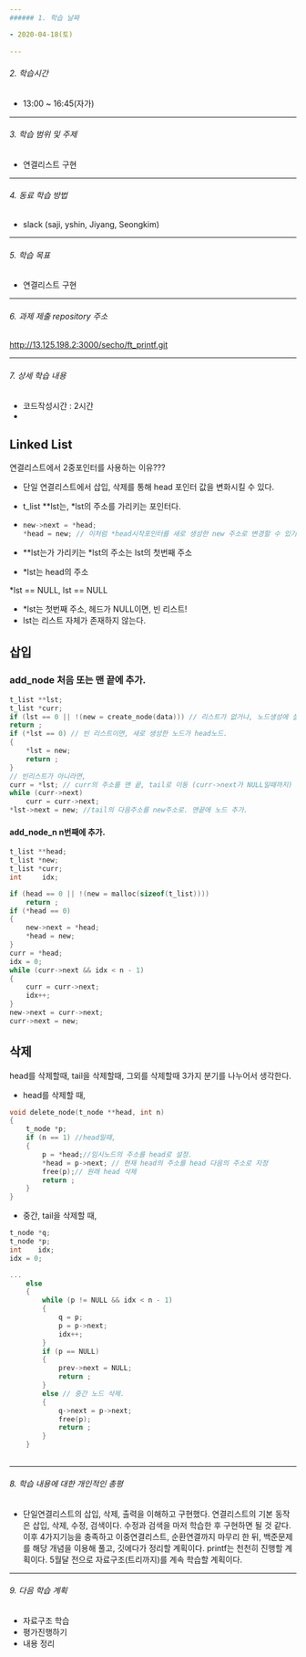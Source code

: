```yaml
---
###### 1. 학습 날짜

- 2020-04-18(토)
 
---
```

###### 2. 학습시간

- 13:00 ~  16:45(자가)

---
###### 3. 학습 범위 및 주제

- 연결리스트 구현

---
###### 4. 동료 학습 방법 

- slack (saji, yshin, Jiyang, Seongkim)

---
###### 5. 학습 목표 

- 연결리스트 구현

---
###### 6. 과제 제출 repository 주소

http://13.125.198.2:3000/secho/ft_printf.git

---
###### 7. 상세 학습 내용

- 코드작성시간 : 2시간 
- 
## Linked List

연결리스트에서 2중포인터를 사용하는 이유???

- 단일 연결리스트에서 삽입, 삭제를 통해 head 포인터 값을 변화시킬 수 있다.

- t_list  **lst는, *lst의 주소를 가리키는 포인터다.

- ```c
  new->next = *head;
  *head = new; // 이처럼 *head시작포인터를 새로 생성한 new 주소로 변경할 수 있기 때문에 이중포인터로 선언
  ```

  

- **lst는가 가리키는 *lst의 주소는 lst의 첫번째 주소

- *lst는 head의 주소

*lst == NULL, lst == NULL

- *lst는 첫번째 주소, 헤드가 NULL이면, 빈 리스트!
- lst는 리스트 자체가 존재하지 않는다.

## 삽입

### add_node 처음 또는 맨 끝에 추가.

```c
t_list **lst;
t_list *curr;
if (lst == 0 || !(new = create_node(data))) // 리스트가 없거나, 노드생성에 실패했을때.
return ;
if (*lst == 0) // 빈 리스트이면, 새로 생성한 노드가 head노드.
{
	*lst = new;
	return ;
}
// 빈리스트가 아니라면,
curr = *lst; // curr의 주소를 맨 끝, tail로 이동 (curr->next가 NULL일때까지)
while (curr->next)
	curr = curr->next;
*lst->next = new; //tail의 다음주소를 new주소로. 맨끝에 노드 추가.
```

#### add_node_n n번째에 추가.

```c
t_list **head;
t_list *new;
t_list *curr;
int 	idx;

if (head == 0 || !(new = malloc(sizeof(t_list))))
	return ;
if (*head == 0)
{
	new->next = *head;
    *head = new;
}
curr = *head;
idx = 0;
while (curr->next && idx < n - 1)
{
    curr = curr->next;
    idx++;
}
new->next = curr->next;
curr->next = new;
```

## 삭제

head를 삭제할때, tail을 삭제할때, 그외를 삭제할때 3가지 분기를 나누어서 생각한다.

- head를 삭제할 때,

```c
void delete_node(t_node **head, int n)
{
	t_node *p;
	if (n == 1) //head일때,
	{
		p = *head;//임시노드의 주소를 head로 설정.
		*head = p->next; // 현재 head의 주소를 head 다음의 주소로 지정
		free(p);// 원래 head 삭제
		return ;
	}
}
```

- 중간, tail을 삭제할 때,

```c
t_node *q;
t_node *p;
int	   idx;
idx = 0;

...
    else
    {
        while (p != NULL && idx < n - 1)
        {
            q = p;
            p = p->next;
            idx++;
        }
        if (p == NULL)
        {
            prev->next = NULL;
            return ;
        }
        else // 중간 노드 삭제.
        {
            q->next = p->next;
            free(p);
            return ;
        }
    }

```

## 
---
###### 8. 학습 내용에 대한 개인적인 총평

- 단일연결리스트의 삽입, 삭제, 출력을 이해하고 구현했다. 연결리스트의 기본 동작은 삽입, 삭제, 수정, 검색이다. 수정과 검색을 마저 학습한 후 구현하면 될 것 같다.
이후 4가지기능을 충족하고 이중연결리스트, 순환연결까지 마무리 한 뒤, 백준문제를 해당 개념을 이용해 풀고, 깃에다가 정리할 계획이다.
printf는 천천히 진행할 계획이다.
5월달 전으로 자료구조(트리까지)를 계속 학습할 계획이다.

---
###### 9. 다음 학습 계획
- 자료구조 학습
- 평가진행하기
- 내용 정리
